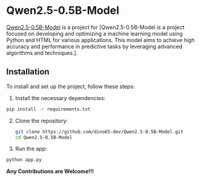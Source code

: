 
# Qwen2.5-0.5B-Model

[Qwen2.5-0.5B-Model](https://huggingface.co/spaces/spedrox-sac/Qwen2.5-0.5B-Instruct) is a project for [Qwen2.5-0.5B-Model is a project focused on developing and optimizing a machine learning model using Python and HTML for various applications. This model aims to achieve high accuracy and performance in predictive tasks by leveraging advanced algorithms and techniques.].

## Installation

To install and set up the project, follow these steps:
1. Install the necessary dependencies:
```bash
pip install -r requirements.txt
```
2. Clone the repository:
   ```bash
   git clone https://github.com/dino65-dev/Qwen2.5-0.5B-Model.git
   cd Qwen2.5-0.5B-Model
   ```
3. Run the app:
```bash
python app.py
```
**Any Contributions are Welcome!!!**

